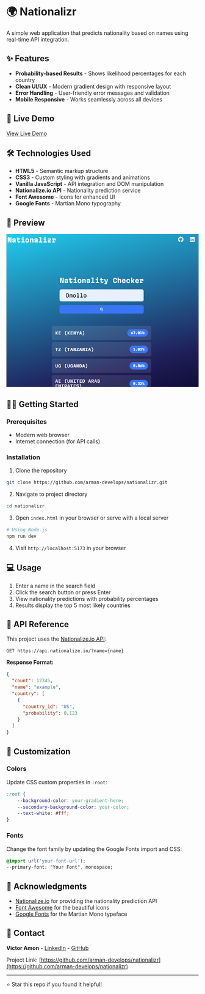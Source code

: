 # 🌍 Nationalizr

A simple web application that predicts nationality based on names using real-time API integration.

## ✨ Features

- **Probability-based Results** - Shows likelihood percentages for each country
- **Clean UI/UX** - Modern gradient design with responsive layout
- **Error Handling** - User-friendly error messages and validation
- **Mobile Responsive** - Works seamlessly across all devices

## 🚀 Live Demo

[View Live Demo](https://nationalizr.vercel.app/) <!-- Add your live demo link here -->

## 🛠️ Technologies Used

- **HTML5** - Semantic markup structure
- **CSS3** - Custom styling with gradients and animations
- **Vanilla JavaScript** - API integration and DOM manipulation
- **Nationalize.io API** - Nationality prediction service
- **Font Awesome** - Icons for enhanced UI
- **Google Fonts** - Martian Mono typography

## 📱 Preview
![preview](./public/preview.png)

## 🏃‍♂️ Getting Started

### Prerequisites

- Modern web browser
- Internet connection (for API calls)

### Installation

1. Clone the repository
```bash
git clone https://github.com/arman-develops/nationalizr.git
```

2. Navigate to project directory
```bash
cd nationalizr
```

3. Open `index.html` in your browser or serve with a local server
```bash
# Using Node.js
npm run dev
```

4. Visit `http://localhost:5173` in your browser

## 💻 Usage

1. Enter a name in the search field
2. Click the search button or press Enter
3. View nationality predictions with probability percentages
4. Results display the top 5 most likely countries

## 🔧 API Reference

This project uses the [Nationalize.io API](https://nationalize.io/):

```
GET https://api.nationalize.io/?name={name}
```

**Response Format:**
```json
{
  "count": 12345,
  "name": "example",
  "country": [
    {
      "country_id": "US",
      "probability": 0.123
    }
  ]
}
```

## 🎨 Customization

### Colors
Update CSS custom properties in `:root`:
```css
:root {
    --background-color: your-gradient-here;
    --secondary-background-color: your-color;
    --text-white: #fff;
}
```

### Fonts
Change the font family by updating the Google Fonts import and CSS:
```css
@import url('your-font-url');
--primary-font: "Your Font", monospace;
```
## 🙏 Acknowledgments

- [Nationalize.io](https://nationalize.io/) for providing the nationality prediction API
- [Font Awesome](https://fontawesome.com/) for the beautiful icons
- [Google Fonts](https://fonts.google.com/) for the Martian Mono typeface

## 📧 Contact

**Victor Amon** - [LinkedIn](https://linkedin.com/in/victor-amon) - [GitHub](https://github.com/arman-develops)

Project Link: [https://github.com/arman-develops/nationalizr](https://github.com/arman-develops/nationalizr)

---

⭐ Star this repo if you found it helpful!